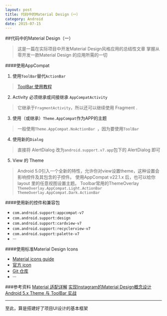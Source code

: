 ```yaml
---
layout: post
title: 代码中的Material Design（一）
category: Android
date: 2015-07-15
---   
```



##代码中的Material Design（一）
>这是一篇在实际项目中开发Material Design风格应用的总结性文章
>掌握从零开发一款Material Design 的应用所需的一切

<!-- more -->   

####使用AppCompat
1. 使用`ToolBar`替代`ActionBar`  
>[ToolBar 使用教程](http://blog.mosil.biz/2014/10/android-toolbar/)

2. Activity 必须继承或间接继承 `AppCompatActivity`
>它继承于`FragmentActivity`，所以还可以继续使用 Fragment .

3. 使用（或继承）`Theme.AppCompat`作为APP的主题
>一般使用`Theme.AppCompat.NoActionBar `，因为要使用`ToolBar`

4. 使用新的`Dialog`
>直接将 AlertDialog 改为`android.support.v7.app`包下的 AlertDialog 即可

5. View 的 Theme
>Android 5.0引入一个全新的特性，允许你对view设置theme，这种设置会影响控件及其包含的子控件。
>使用AppCompat v22.1.x 后，也可以给你 layout 里的任意视图设置主题。
>Toolbar常用的ThemeOverlay
	`ThemeOverlay.AppCompat.Light.ActionBar`
	`ThemeOverlay.AppCompat.Dark.ActionBar`



####使用新的控件和兼容包
 - `com.android.support:appcompat-v7`
 - `com.android.support:design`
 - `com.android.support:cardview-v7`
 - `com.android.support:recyclerview-v7`
 - `com.android.support:palette-v7`
 - ···

 

####使用标准Material Design Icons
- [Material icons guide](http://google.github.io/material-design-icons/)
- [官方 icon](https://www.google.com/design/icons/)
- [Git 仓库](https://github.com/google/material-design-icons)
- ···


###参考资料
[Material 适配详解](http://www.jcodecraeer.com/a/anzhuokaifa/androidkaifa/2015/0511/2862.html)
[实现Instagram的Material Design概念设计](http://www.jcodecraeer.com/a/anzhuokaifa/androidkaifa/2015/0204/2415.html)
[Android 5.x Theme 与 ToolBar 实战](http://blog.csdn.net/lmj623565791/article/details/45303349)


- - - - - - - - - - 

至此，算是搭建好了项目UI设计的基本框架